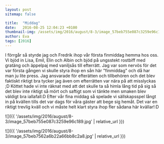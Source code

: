 ```yaml
---
layout: post
sitemap: false

title:  "Middag"
date:   2016-08-25 12:04:23 +0100
thumbnail-img: /assets/img/2016/august/8-3/image_57beb755e087c3259e96c189.jpg
author: Eva
tags: [2016]
---
```


I förrgår så styrde jag och Fredrik ihop vår första finmiddag hemma hos oss. Vi bjöd in Lisa, Emil, Elin och Albin och bjöd på ungsstekt rostbiff med gratäng och äppelpaj med vaniljsås till efterrätt. Jag var som nervös för det var första gången vi skulle styra ihop en sån här "finmiddag" och då har man ju lite press. Jag ansvarade för efterätten och tillbehören och det blev faktiskt riktigt bra tycker jag även om efterrätten var nära på att misslyckas ;D Köttet hade vi inte räknat med att det skulle ta så himla lång tid på sig så det blev inte riktigt så mört och saftigt som vi tänkte men smaken blev väldigt bra iallafall:D Efter vår fina middag så spelade vi sällskapsspel långt in på kvällen tills det var dags för våra gäster att bege sig hemåt. Det var en riktigt trevlig kväll och vi måste helt klart styra ihop fler sådana här kvällar!:D

![]({{ '/assets/img/2016/august/8-3/image_57beb755e087c3259e96c189.jpg'  | relative_url }})

![]({{ '/assets/img/2016/august/8-3/image_57beb7562a6b22a66bb8c2a8.jpg'  | relative_url }})

